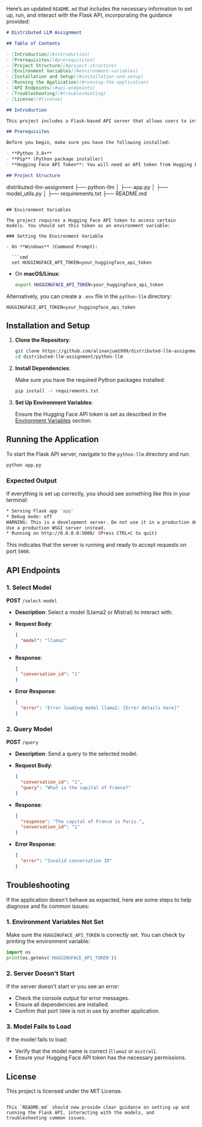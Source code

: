 Here’s an updated `README.md` that includes the necessary information to set up, run, and interact with the Flask API, incorporating the guidance provided:

```markdown
# Distributed LLM Assignment

## Table of Contents

- [Introduction](#introduction)
- [Prerequisites](#prerequisites)
- [Project Structure](#project-structure)
- [Environment Variables](#environment-variables)
- [Installation and Setup](#installation-and-setup)
- [Running the Application](#running-the-application)
- [API Endpoints](#api-endpoints)
- [Troubleshooting](#troubleshooting)
- [License](#license)

## Introduction

This project includes a Flask-based API server that allows users to interact with different language models, specifically Llama2 and Mistral, hosted on Hugging Face. The server supports selecting a model, sending queries, and maintaining conversation context.

## Prerequisites

Before you begin, make sure you have the following installed:

- **Python 3.8+**
- **Pip** (Python package installer)
- **Hugging Face API Token**: You will need an API token from Hugging Face to load protected models like Llama2 and Mistral.

## Project Structure

```
distributed-llm-assignment
├── python-llm
│   ├── app.py
│   ├── model_utils.py
│   ├── requirements.txt
├── README.md
```

## Environment Variables

The project requires a Hugging Face API token to access certain models. You should set this token as an environment variable:

### Setting the Environment Variable

- On **Windows** (Command Prompt):

  ```cmd
  set HUGGINGFACE_API_TOKEN=your_huggingface_api_token
  ```

- On **macOS/Linux**:

  ```bash
  export HUGGINGFACE_API_TOKEN=your_huggingface_api_token
  ```

Alternatively, you can create a `.env` file in the `python-llm` directory:

```env
HUGGINGFACE_API_TOKEN=your_huggingface_api_token
```

## Installation and Setup

1. **Clone the Repository**:

   ```bash
   git clone https://github.com/alinanjum1999/distributed-llm-assignment.git
   cd distributed-llm-assignment/python-llm
   ```

2. **Install Dependencies**:

   Make sure you have the required Python packages installed:

   ```bash
   pip install -r requirements.txt
   ```

3. **Set Up Environment Variables**:

   Ensure the Hugging Face API token is set as described in the [Environment Variables](#environment-variables) section.

## Running the Application

To start the Flask API server, navigate to the `python-llm` directory and run:

```bash
python app.py
```

### Expected Output

If everything is set up correctly, you should see something like this in your terminal:

```bash
* Serving Flask app 'app'
* Debug mode: off
WARNING: This is a development server. Do not use it in a production deployment.
Use a production WSGI server instead.
* Running on http://0.0.0.0:5000/ (Press CTRL+C to quit)
```

This indicates that the server is running and ready to accept requests on port `5000`.

## API Endpoints

### 1. Select Model

**POST** `/select-model`

- **Description**: Select a model (Llama2 or Mistral) to interact with.
- **Request Body**:

  ```json
  {
    "model": "llama2"
  }
  ```

- **Response**:

  ```json
  {
    "conversation_id": "1"
  }
  ```

- **Error Response**:

  ```json
  {
    "error": "Error loading model llama2: [Error details here]"
  }
  ```

### 2. Query Model

**POST** `/query`

- **Description**: Send a query to the selected model.
- **Request Body**:

  ```json
  {
    "conversation_id": "1",
    "query": "What is the capital of France?"
  }
  ```

- **Response**:

  ```json
  {
    "response": "The capital of France is Paris.",
    "conversation_id": "1"
  }
  ```

- **Error Response**:

  ```json
  {
    "error": "Invalid conversation ID"
  }
  ```

## Troubleshooting

If the application doesn't behave as expected, here are some steps to help diagnose and fix common issues:

### 1. **Environment Variables Not Set**

Make sure the `HUGGINGFACE_API_TOKEN` is correctly set. You can check by printing the environment variable:

```python
import os
print(os.getenv('HUGGINGFACE_API_TOKEN'))
```

### 2. **Server Doesn't Start**

If the server doesn't start or you see an error:

- Check the console output for error messages.
- Ensure all dependencies are installed.
- Confirm that port `5000` is not in use by another application.

### 3. **Model Fails to Load**

If the model fails to load:

- Verify that the model name is correct (`llama2` or `mistral`).
- Ensure your Hugging Face API token has the necessary permissions.

## License

This project is licensed under the MIT License.
```

This `README.md` should now provide clear guidance on setting up and running the Flask API, interacting with the models, and troubleshooting common issues.
